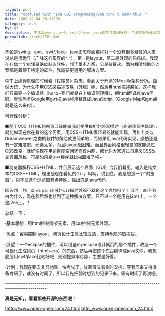 ```yaml
---
layout: post
title: "confused with java GUI programing?you don\'t know this！"
date: 2008-12-04 18:13:00
category: tech
by: gf
description: 不论是swing、awt、swt/Jface，java图形界面编程对一个没有很多经验的人来说总是很诡异（广峰这样形容的^_^），第一是layout，第二是外观的热插拔。我现在在做一个能轻易换皮肤的软件
permalink: /tech/178.html
---
```

不论是swing、awt、swt/Jface，java图形界面编程对一个没有很多经验的人来说总是很诡异（广峰这样形容的^\_^），第一是layout，第二是外观的热插拔。我现在在做一个能轻易换皮肤的软件，想了很多方案，总是被否决，因为我所想到的方案都是着眼于特定的软件，我需要更通用的解决方案。

中午上编译原理的时候看《程序员》杂志。看到关于开源的Mozilla架构分析。豁然大悟，为什么不用CSS来描述皮肤（外观）呢，然后用html描述股价。这样我们只需要一个编译器（hoho~我们就是在上编译原理哦），把html翻译成java代码。就像当年Google用gwt把java程序翻译成JavaScript（Google Map和gmail就是这么来的）。

可行性分析：

■基于CSS+HTML的网页已经能给我们提供良好的外观描述（先别谈事件处理），就比如现在你在看的这个网页，用CSS+HTML很轻易的就能实现，再加上类似Dreamweaver之类的软件的帮助就更简单的，而如果用java代码实现，恐怕还是有一定难度吧，元素太多，而且layout很困难。而且界面风格很轻易的就能通过CSS改变。就好像现在用的百度空间还有校内网，都允许大家通过自定义CSS改变界面风格，可是如果是java程序就比较困难了吧~

■浏览器解析CSS+HTML，并且展示这个界面（GUI）给我们看见，输入是纯文本的CSS+HTML，输出是现在看见的GUI，呵呵，说到底，我是想造一个“浏览器”，只不过这个浏览器有点特殊，输出的是java代码。

回头想一想，j2me polish用的css描述外观不就是这个思想吗？！当时一直不明白为什么，现在我居然也想到了这种解决方案，只不过一个是用在j2me上，一个是j2se上。！

总结一下：

·基本思想：用html控制骨架元素，用css控制元素外观。

·优点：容易控制layout，网页设计工具比较成熟，支持外观的热插拔。

·展望：一个eclipse的插件，可以借鉴myeclipse设计网页的那个插件，改造一个可视化生成网页（html+css）的东西，然后再把这个东西编译成java文件，我想底层用swt/jface比较好吧，先别提效率优势，主要是好看。

·计划：我现在要去复习功课，快考试了，放寒假又有别的安排，等我回来又得准备考研了，就没有时间了。所以我先把暂时想到的记录下来。等有时间了再说吧。

\---------------------------------------------------------------------------------------------------

**真是无知，，看看那些开源的东西吧！**

[http://www.open-open.com/24.htm][http_www.open-open.com_24.htm]


[http_www.open-open.com_24.htm]: http://www.open-open.com/24.htm